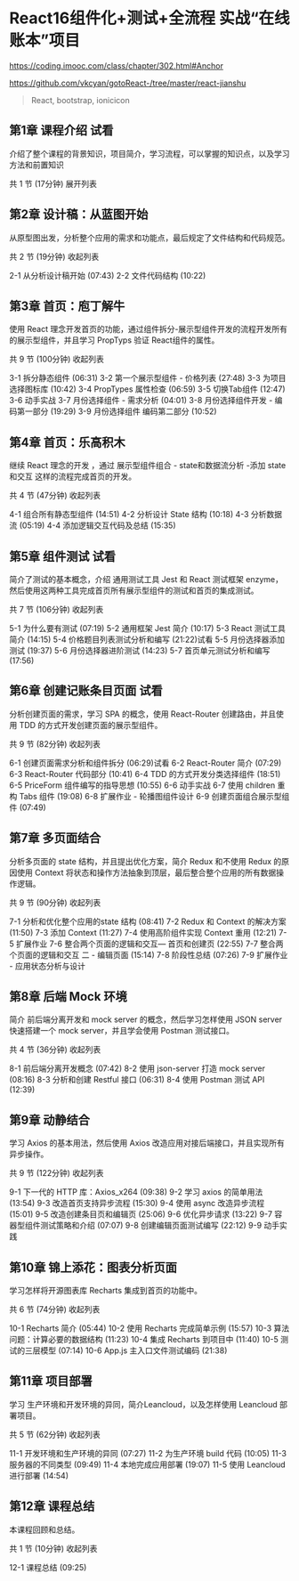 # React16组件化+测试+全流程 实战“在线账本”项目
https://coding.imooc.com/class/chapter/302.html#Anchor

https://github.com/vkcyan/gotoReact-/tree/master/react-jianshu

>React, bootstrap, ionicicon     

## 第1章 课程介绍 试看
介绍了整个课程的背景知识，项目简介，学习流程，可以掌握的知识点，以及学习方法和前置知识

共 1 节 (17分钟) 展开列表

## 第2章 设计稿：从蓝图开始
从原型图出发，分析整个应用的需求和功能点，最后规定了文件结构和代码规范。

共 2 节 (19分钟) 收起列表

 2-1 从分析设计稿开始 (07:43)
 2-2 文件代码结构 (10:22)

## 第3章 首页：庖丁解牛
使用 React 理念开发首页的功能，通过组件拆分-展示型组件开发的流程开发所有的展示型组件，并且学习 PropTyps 验证 React组件的属性。

共 9 节 (100分钟) 收起列表

 3-1 拆分静态组件 (06:31)
 3-2 第一个展示型组件 - 价格列表 (27:48)
 3-3 为项目选择图标库 (10:42)
 3-4 PropTypes 属性检查 (06:59)
 3-5 切换Tab组件 (12:47)
 3-6 动手实战
 3-7 月份选择组件 - 需求分析 (04:01)
 3-8 月份选择组件开发 - 编码第一部分 (19:29)
 3-9 月份选择组件 编码第二部分 (10:52)
## 第4章 首页：乐高积木
继续 React 理念的开发 ，通过 展示型组件组合 - state和数据流分析 -添加 state 和交互 这样的流程完成首页的开发。

共 4 节 (47分钟) 收起列表

 4-1 组合所有静态型组件 (14:51)
 4-2 分析设计 State 结构 (10:18)
 4-3 分析数据流 (05:19)
 4-4 添加逻辑交互代码及总结 (15:35)
## 第5章 组件测试 试看
简介了测试的基本概念，介绍 通用测试工具 Jest 和 React 测试框架 enzyme，然后使用这两种工具完成首页所有展示型组件的测试和首页的集成测试。

共 7 节 (106分钟) 收起列表

 5-1 为什么要有测试 (07:19)
 5-2 通用框架 Jest 简介 (10:17)
 5-3 React 测试工具简介 (14:15)
 5-4 价格题目列表测试分析和编写 (21:22)试看
 5-5 月份选择器添加测试 (19:37)
 5-6 月份选择器进阶测试 (14:23)
 5-7 首页单元测试分析和编写 (17:56)
## 第6章 创建记账条目页面 试看
分析创建页面的需求，学习 SPA 的概念，使用 React-Router 创建路由，并且使用 TDD 的方式开发创建页面的展示型组件。

共 9 节 (82分钟) 收起列表

 6-1 创建页面需求分析和组件拆分 (06:29)试看
 6-2 React-Router 简介 (07:29)
 6-3 React-Router 代码部分 (10:41)
 6-4 TDD 的方式开发分类选择组件 (18:51)
 6-5 PriceForm 组件编写的指导思想 (10:55)
 6-6 动手实战
 6-7 使用 children 重构 Tabs 组件 (19:08)
 6-8 扩展作业 - 轮播图组件设计
 6-9 创建页面组合展示型组件 (07:49)
## 第7章 多页面结合
分析多页面的 state 结构，并且提出优化方案，简介 Redux 和不使用 Redux 的原因使用 Context 将状态和操作方法抽象到顶层，最后整合整个应用的所有数据操作逻辑。

共 9 节 (90分钟) 收起列表

 7-1 分析和优化整个应用的state 结构 (08:41)
 7-2 Redux 和 Context 的解决方案 (11:50)
 7-3 添加 Context (11:27)
 7-4 使用高阶组件实现 Context 重用 (12:21)
 7-5 扩展作业
 7-6 整合两个页面的逻辑和交互— 首页和创建页 (22:55)
 7-7 整合两个页面的逻辑和交互 二 - 编辑页面 (15:14)
 7-8 阶段性总结 (07:26)
 7-9 扩展作业 - 应用状态分析与设计
## 第8章 后端 Mock 环境
简介 前后端分离开发和 mock server 的概念，然后学习怎样使用 JSON server 快速搭建一个 mock server，并且学会使用 Postman 测试接口。

共 4 节 (36分钟) 收起列表

 8-1 前后端分离开发概念 (07:42)
 8-2 使用 json-server 打造 mock server (08:16)
 8-3 分析和创建 Restful 接口 (06:31)
 8-4 使用 Postman 测试 API (12:39)
## 第9章 动静结合
学习 Axios 的基本用法，然后使用 Axios 改造应用对接后端接口，并且实现所有异步操作。

共 9 节 (122分钟) 收起列表

 9-1 下一代的 HTTP 库：Axios_x264 (09:38)
 9-2 学习 axios 的简单用法 (13:54)
 9-3 改造首页支持异步流程 (15:30)
 9-4 使用 async 改造异步流程 (15:01)
 9-5 改造创建条目页和编辑页 (25:06)
 9-6 优化异步请求 (13:22)
 9-7 容器型组件测试策略和介绍 (07:07)
 9-8 创建编辑页面测试编写 (22:12)
 9-9 动手实践
## 第10章 锦上添花：图表分析页面
学习怎样将开源图表库 Recharts 集成到首页的功能中。

共 6 节 (74分钟) 收起列表

 10-1 Recharts 简介 (05:44)
 10-2 使用 Recharts 完成简单示例 (15:57)
 10-3 算法问题：计算必要的数据结构 (11:23)
 10-4 集成 Recharts 到项目中 (11:40)
 10-5 测试的三层模型 (07:14)
 10-6 App.js 主入口文件测试编码 (21:38)
## 第11章 项目部署
学习 生产环境和开发环境的异同，简介Leancloud，以及怎样使用 Leancloud 部署项目。

共 5 节 (62分钟) 收起列表

 11-1 开发环境和生产环境的异同 (07:27)
 11-2 为生产环境 build 代码 (10:05)
 11-3 服务器的不同类型 (09:49)
 11-4 本地完成应用部署 (19:07)
 11-5 使用 Leancloud 进行部署 (14:54)


## 第12章 课程总结
本课程回顾和总结。

共 1 节 (10分钟) 收起列表

 12-1 课程总结 (09:25)